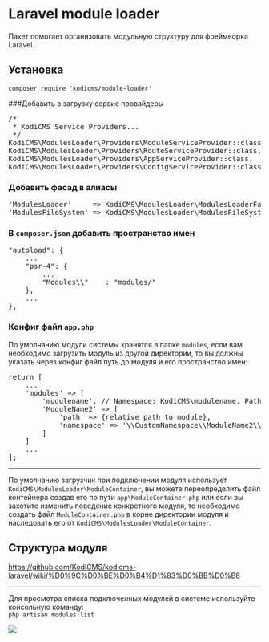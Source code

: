 # Laravel module loader

Пакет помогает организовать модульную структуру для фреймворка Laravel.

## Установка

`composer require 'kodicms/module-loader'`

###Добавить в загрузку сервис провайдеры
<pre>
/*
 * KodiCMS Service Providers...
 */
KodiCMS\ModulesLoader\Providers\ModuleServiceProvider::class,
KodiCMS\ModulesLoader\Providers\RouteServiceProvider::class,
KodiCMS\ModulesLoader\Providers\AppServiceProvider::class,
KodiCMS\ModulesLoader\Providers\ConfigServiceProvider::class,
</pre>

### Добавить фасад в алиасы
<pre>
'ModulesLoader'     => KodiCMS\ModulesLoader\ModulesLoaderFacade::class,
'ModulesFileSystem' => KodiCMS\ModulesLoader\ModulesFileSystemFacade::class,
</pre>


### В `composer.json` добавить пространство имен
<pre>
"autoload": {
	...
	"psr-4": {
		...
		"Modules\\"    : "modules/"
	},
	...
},
</pre>

### Конфиг файл `app.php`
По умолчанию модули системы хранятся в папке `modules`, если вам необходимо загрузить модуль из другой директории, то вы должны указать через конфиг файл путь до модуля и его пространство имен:

<pre>
return [
	...
    'modules' => [
    	'modulename', // Namespace: KodiCMS\modulename, Path baseDir/modules/modulename
    	'ModuleName2' => [
    		'path' => {relative path to module},
    		'namespace' => '\\CustomNamespace\\ModuleName2\\'
    	]
    ]
    ...
];
</pre>

----------

По умолчанию загрузчик при подключении модуля использует `KodiCMS\ModulesLoader\ModuleContainer`, вы можете переопределить файл контейнера создав его по пути `app\ModuleContainer.php` или если вы захотите изменить поведение конкретного модуля, то необходимо создать файл `ModuleContainer.php` в корне директории модуля и наследовать его от `KodiCMS\ModulesLoader\ModuleContainer`.

## Структура модуля
https://github.com/KodiCMS/kodicms-laravel/wiki/%D0%9C%D0%BE%D0%B4%D1%83%D0%BB%D0%B8

----------

Для просмотра списка подключенных модулей в системе используйте консольную команду:  
`php artisan modules:list`

![](https://dl.dropboxusercontent.com/u/1110641/kodicms-wiki/modulesList.png)
